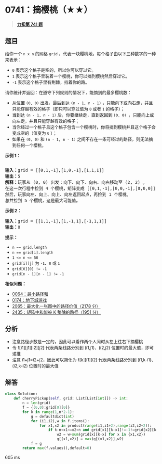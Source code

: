 # 0741：摘樱桃（★★）


> <u>**[力扣第 741 题](https://leetcode.cn/problems/cherry-pickup/)**</u>

## 题目

<p>给你一个 <code>n x n</code> 的网格 <code>grid</code> ，代表一块樱桃地，每个格子由以下三种数字的一种来表示：</p>

<ul>
<li><code>0</code> 表示这个格子是空的，所以你可以穿过它。</li>
<li><code>1</code> 表示这个格子里装着一个樱桃，你可以摘到樱桃然后穿过它。</li>
<li><code>-1</code> 表示这个格子里有荆棘，挡着你的路。</li>
</ul>

<p>请你统计并返回：在遵守下列规则的情况下，能摘到的最多樱桃数：</p>

<ul>
<li>从位置 <code>(0, 0)</code> 出发，最后到达 <code>(n - 1, n - 1)</code> ，只能向下或向右走，并且只能穿越有效的格子（即只可以穿过值为 <code>0</code> 或者 <code>1</code> 的格子）；</li>
<li>当到达 <code>(n - 1, n - 1)</code> 后，你要继续走，直到返回到 <code>(0, 0) </code>，只能向上或向左走，并且只能穿越有效的格子；</li>
<li>当你经过一个格子且这个格子包含一个樱桃时，你将摘到樱桃并且这个格子会变成空的（值变为 <code>0</code> ）；</li>
<li>如果在 <code>(0, 0)</code> 和 <code>(n - 1, n - 1)</code> 之间不存在一条可经过的路径，则无法摘到任何一个樱桃。</li>
</ul>



<p><strong>示例 1：</strong></p>
<img alt="" src="https://assets.leetcode.com/uploads/2020/12/14/grid.jpg" />
<pre>
<b>输入：</b>grid = [[0,1,-1],[1,0,-1],[1,1,1]]
<b>输出：</b>5
<b>解释：</b>玩家从 (0, 0) 出发：向下、向下、向右、向右移动至 (2, 2) 。
在这一次行程中捡到 4 个樱桃，矩阵变成 [[0,1,-1],[0,0,-1],[0,0,0]] 。
然后，玩家向左、向上、向上、向左返回起点，再捡到 1 个樱桃。
总共捡到 5 个樱桃，这是最大可能值。
</pre>

<p><strong>示例 2：</strong></p>

<pre>
<b>输入：</b>grid = [[1,1,-1],[1,-1,1],[-1,1,1]]
<b>输出：</b>0
</pre>



<p><strong>提示：</strong></p>

<ul>
<li><code>n == grid.length</code></li>
<li><code>n == grid[i].length</code></li>
<li><code>1 &lt;= n &lt;= 50</code></li>
<li><code>grid[i][j]</code> 为 <code>-1</code>、<code>0</code> 或 <code>1</code></li>
<li><code>grid[0][0] != -1</code></li>
<li><code>grid[n - 1][n - 1] != -1</code></li>
</ul>


**相似问题：**
- [0064：最小路径和](/leetcode/0064)
- [0174：地下城游戏](/leetcode/0174)
- [2065：最大化一张图中的路径价值（2178 分）](/leetcode/2065)
- [2435：矩阵中和能被 K 整除的路径（1951 分）](/leetcode/2435)


## 分析

- 注意路径步数是一定的，因此可以看作两个人同时从左上往右下摘樱桃
- 令 f[i1][j1][i2][j2] 代表两条线路分别到 (i1,j1)、(i2,j2) 位置时的最大值，即可递推
- 注意 i1+j1=i2+j2，因此可以简化为 f[k][i1][i2] 代表两条线路分别到 (i1,k-i1)、(i2,k-i2) 位置时的最大值

## 解答 

```python
class Solution:
    def cherryPickup(self, grid: List[List[int]]) -> int:
        n = len(grid)
        f = {(0,0):grid[0][0]}
        for k in range(1,n*2-1):
            g = defaultdict(int)
            for (i1,i2),w in f.items():
                for x1,x2 in product(range(i1,i1+2),range(i2,i2+2)):
                    if k-n<x1<=x2<n and grid[x1][k-x1]!=-1!=grid[x2][k-x2]:
                        w2 = w+sum(grid[x][k-x] for x in {x1,x2})
                        g[(x1,x2)] = max(g[(x1,x2)],w2)
            f = g
        return max(f.values(),default=0)
```
605 ms


